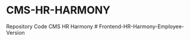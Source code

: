 # CMS-HR-HARMONY
Repository Code CMS HR Harmony
#   F r o n t e n d - H R - H a r m o n y - E m p l o y e e - V e r s i o n  
 